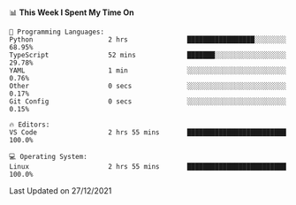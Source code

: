 <!--START_SECTION:waka-->
📊 **This Week I Spent My Time On** 

```text
💬 Programming Languages: 
Python                   2 hrs               █████████████████░░░░░░░░   68.95% 
TypeScript               52 mins             ███████░░░░░░░░░░░░░░░░░░   29.78% 
YAML                     1 min               ░░░░░░░░░░░░░░░░░░░░░░░░░   0.76% 
Other                    0 secs              ░░░░░░░░░░░░░░░░░░░░░░░░░   0.17% 
Git Config               0 secs              ░░░░░░░░░░░░░░░░░░░░░░░░░   0.15%

🔥 Editors: 
VS Code                  2 hrs 55 mins       █████████████████████████   100.0%

💻 Operating System: 
Linux                    2 hrs 55 mins       █████████████████████████   100.0%

```


 Last Updated on 27/12/2021
<!--END_SECTION:waka-->
